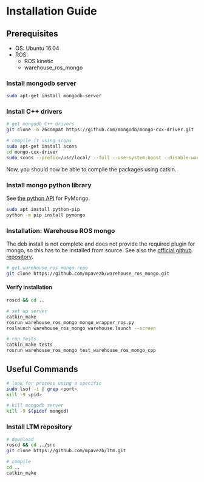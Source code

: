 # Installation Guide


## Prerequisites

- OS: Ubuntu 16.04
- ROS:
	- ROS kinetic
	- warehouse_ros_mongo 


### Install mongodb server

```bash
sudo apt-get install mongodb-server
```

### Install C++ drivers

```bash
# get mongodb C++ drivers
git clone -b 26compat https://github.com/mongodb/mongo-cxx-driver.git

# compile it using scons
sudo apt-get install scons
cd mongo-cxx-driver
sudo scons --prefix=/usr/local/ --full --use-system-boost --disable-warnings-as-errors
```

Now, you should now be able to compile the packages using catkin.


### Install mongo python library

See [the python API](https://api.mongodb.com/python/current/) for PyMongo.

```bash
sudo apt install python-pip
python -m pip install pymongo
```

### Installation: Warehouse ROS mongo

The deb install is not complete and does not provide the required plugin for mongo, so this has to be installed from source. See also the [official github repository](https://github.com/ros-planning/warehouse_ros_mongo).

```bash
# get warehouse_ros_mongo repo
git clone https://github.com/mpavezb/warehouse_ros_mongo.git
```


#### Verify installation

```bash
roscd && cd ..

# set up server
catkin_make
rosrun warehouse_ros_mongo mongo_wrapper_ros.py
roslaunch warehouse_ros_mongo warehouse.launch --screen

# run tests
catkin_make tests
rosrun warehouse_ros_mongo test_warehouse_ros_mongo_cpp 
```

## Useful Commands

```bash
# look for process using a specific
sudo lsof -i | grep <port>
kill -9 <pid>

# kill mongodb server
kill -9 $(pidof mongod)
```

### Install LTM repository

```bash
# download
roscd && cd ../src
git clone https://github.com/mpavezb/ltm.git

# compile
cd .. 
catkin_make
```